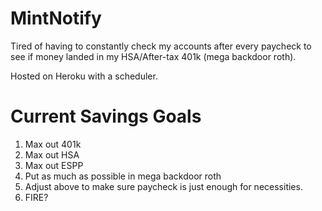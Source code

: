 # MintNotify
Tired of having to constantly check my accounts after every paycheck to see if money landed in my HSA/After-tax 401k (mega backdoor roth). 

Hosted on Heroku with a scheduler.

# Current Savings Goals
1. Max out 401k
2. Max out HSA
3. Max out ESPP
4. Put as much as possible in mega backdoor roth 
5. Adjust above to make sure paycheck is just enough for necessities.
6. FIRE?
